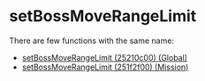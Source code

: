 # setBossMoveRangeLimit

There are few functions with the same name:

- [setBossMoveRangeLimit (25210c00) (Global)](./setbossmoverangelimit_25210c00.md)
- [setBossMoveRangeLimit (251f2f00) (Mission)](./setbossmoverangelimit_251f2f00.md)
